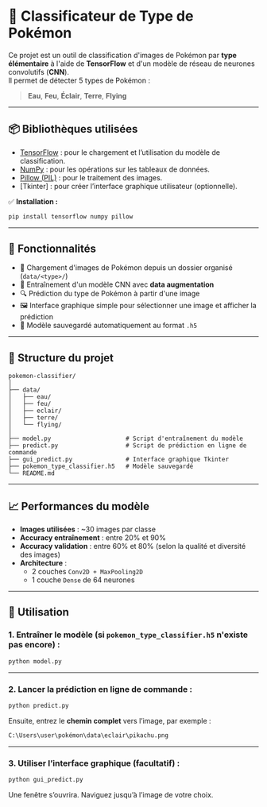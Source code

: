# 🧠 Classificateur de Type de Pokémon

Ce projet est un outil de classification d'images de Pokémon par **type élémentaire** à l'aide de **TensorFlow** et d'un modèle de réseau de neurones convolutifs (**CNN**).  
Il permet de détecter 5 types de Pokémon :

> **Eau**, **Feu**, **Éclair**, **Terre**, **Flying**

---

## 📦 Bibliothèques utilisées

- [TensorFlow](https://www.tensorflow.org/) : pour le chargement et l’utilisation du modèle de classification.
- [NumPy](https://numpy.org/) : pour les opérations sur les tableaux de données.
- [Pillow (PIL)](https://python-pillow.org/) : pour le traitement des images.
- [Tkinter] : pour créer l’interface graphique utilisateur (optionnelle).

✅ **Installation :**

```bash
pip install tensorflow numpy pillow
```

---

## 🚀 Fonctionnalités

- 📁 Chargement d'images de Pokémon depuis un dossier organisé (`data/<type>/`)
- 🔁 Entraînement d'un modèle CNN avec **data augmentation**
- 🔍 Prédiction du type de Pokémon à partir d'une image
- 🖼️ Interface graphique simple pour sélectionner une image et afficher la prédiction
- 💾 Modèle sauvegardé automatiquement au format `.h5`

---

## 📂 Structure du projet

```
pokemon-classifier/
│
├── data/
│   ├── eau/
│   ├── feu/
│   ├── eclair/
│   ├── terre/
│   └── flying/
│
├── model.py                     # Script d'entraînement du modèle
├── predict.py                   # Script de prédiction en ligne de commande
├── gui_predict.py               # Interface graphique Tkinter
├── pokemon_type_classifier.h5   # Modèle sauvegardé
└── README.md
```

---

## 📈 Performances du modèle

- **Images utilisées** : ~30 images par classe
- **Accuracy entraînement** : entre 20% et 90%
- **Accuracy validation** : entre 60% et 80% (selon la qualité et diversité des images)
- **Architecture** :
  - 2 couches `Conv2D + MaxPooling2D`
  - 1 couche `Dense` de 64 neurones

---

## 🧠 Utilisation

### 1. Entraîner le modèle (si `pokemon_type_classifier.h5` n'existe pas encore) :

```bash
python model.py
```

---

### 2. Lancer la prédiction en ligne de commande :

```bash
python predict.py
```

Ensuite, entrez le **chemin complet** vers l’image, par exemple :

```bash
C:\Users\user\pokémon\data\eclair\pikachu.png
```

---

### 3. Utiliser l’interface graphique (facultatif) :

```bash
python gui_predict.py
```

Une fenêtre s’ouvrira. Naviguez jusqu’à l’image de votre choix.
